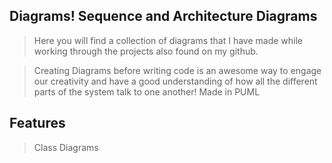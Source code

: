 ## Diagrams! Sequence and Architecture Diagrams

> Here you will find a collection of diagrams that I have made while working through the projects also found on my github. 

> Creating Diagrams before writing code is an awesome way to engage our creativity and have a good understanding of how all the different parts of the system talk to one another!
> Made in PUML

## Features
> Class Diagrams


